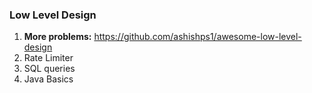 ### Low Level Design

1. **More problems:** https://github.com/ashishps1/awesome-low-level-design
2. Rate Limiter
3. SQL queries
4. Java Basics